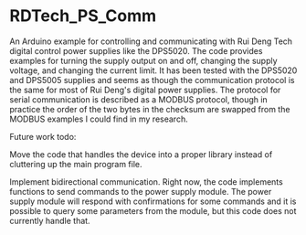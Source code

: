 # RDTech_PS_Comm
An Arduino example for controlling and communicating with Rui Deng Tech digital control power supplies like the DPS5020. The code provides examples for turning the supply output on and off, changing the supply voltage, and changing the current limit. It has been tested with the DPS5020 and DPS5005 supplies and seems as though the communication protocol is the same for most of Rui Deng's digital power supplies. The protocol for serial communication is described as a MODBUS protocol, though in practice the order of the two bytes in the checksum are swapped from the MODBUS examples I could find in my research. 

Future work todo:

Move the code that handles the device into a proper library instead of cluttering up the main program file.

Implement bidirectional communication. Right now, the code implements functions to send commands to the power supply module. The power supply module will respond with confirmations for some commands and it is possible to query some parameters from the module, but this code does not currently handle that.
